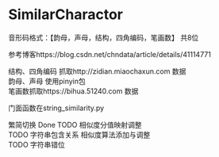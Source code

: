 # SimilarCharactor
音形码格式：【韵母，声母，结构，四角编码，笔画数】 共8位

参考博客https://blog.csdn.net/chndata/article/details/41114771  

结构、四角编码 抓取http://zidian.miaochaxun.com 数据  
韵母、声母 使用pinyin包  
笔画数抓取https://bihua.51240.com 数据

门面函数在string_similarity.py

繁简切换 Done 
TODO 相似度分值映射调整  
TODO 字符串包含关系 相似度算法添加与调整  
TODO 字符串错位  
